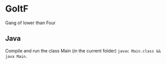 # GoltF
Gang of lower than Four

## Java

Compile and run the class Main (in the current folder) `javac Main.class && java Main`.
